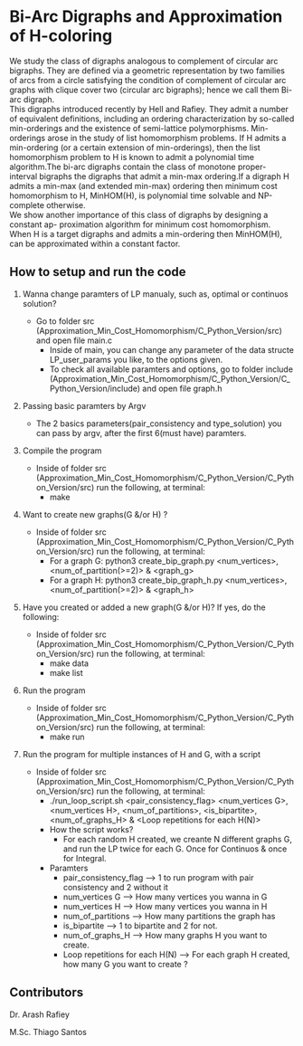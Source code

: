 # Bi-Arc Digraphs and Approximation of H-coloring

We study the class of digraphs analogous to complement of circular arc bigraphs. They are defined via a geometric representation by two families of arcs from a circle satisfying  the  condition  of  complement  of  circular  arc  graphs  with  clique  cover  two (circular arc bigraphs); hence we call them
Bi-arc digraph. </br>
This digraphs introduced recently by Hell and Rafiey.  They admit a number of equivalent definitions, including an ordering characterization by so-called min-orderings and the existence of semi-lattice polymorphisms.  Min-orderings arose in the study of list  homomorphism  problems. If H admits  a  min-ordering  (or  a  certain  extension
of  min-orderings),  then  the  list  homomorphism  problem  to H is  known  to  admit  a polynomial time algorithm.The bi-arc digraphs contain the class of monotone proper- interval bigraphs the digraphs that admit a min-max ordering.If a digraph H admits a min-max (and extended min-max) ordering then minimum cost homomorphism to H, MinHOM(H), is polynomial time solvable and NP-complete otherwise.</br>
We show another importance of this class of digraphs by designing a constant ap- proximation algorithm for minimum cost homomorphism.  When H is a target digraphs and admits a min-ordering then MinHOM(H), can be approximated within a constant factor.

## How to setup and run the code

1) Wanna change paramters of LP manualy, such as, optimal or continuos solution?
	* Go to folder src (Approximation_Min_Cost_Homomorphism/C_Python_Version/src) and open file main.c
		* Inside of main, you can change any parameter of the data structe LP_user_params you like, to the options given.
		* To check all available paramters and options, go to folder include (Approximation_Min_Cost_Homomorphism/C_Python_Version/C_Python_Version/include) and open file graph.h
2) Passing basic paramters by Argv
	* The 2 basics parameters(pair_consistency and type_solution) you can pass by argv, after the first 6(must have) paramters.

3) Compile the program
	* Inside of folder src (Approximation_Min_Cost_Homomorphism/C_Python_Version/C_Python_Version/src) run the following, at terminal:
		* make
4) Want to create new graphs(G &/or H) ? 
	* Inside of folder src (Approximation_Min_Cost_Homomorphism/C_Python_Version/C_Python_Version/src) run the following, at terminal:
		* For a graph G: python3 create_bip_graph.py <num_vertices>, <num_of_partition(>=2)> & <graph_g>
		* For a graph H: python3 create_bip_graph_h.py <num_vertices>, <num_of_partition(>=2)> & <graph_h>

5) Have you created or added a new graph(G &/or H)? If yes, do the following:
	* Inside of folder src (Approximation_Min_Cost_Homomorphism/C_Python_Version/C_Python_Version/src) run the following, at terminal:
		* make data
		* make list

6) Run the program
	* Inside of folder src (Approximation_Min_Cost_Homomorphism/C_Python_Version/C_Python_Version/src) run the following, at terminal:
		* make run 
7) Run the program for multiple instances of H and G, with a script
	* Inside of folder src (Approximation_Min_Cost_Homomorphism/C_Python_Version/C_Python_Version/src) run the following, at terminal:
		* ./run_loop_script.sh <pair_consistency_flag> <num_vertices G>, <num_vertices H>, <num_of_partitions>, <is_bipartite>, <num_of_graphs_H> & <Loop repetitions for each H(N)>
		* How the script works?
			* For each random H created, we creante N different graphs G, and run the LP twice for each G. Once for Continuos & once for Integral.
		* Paramters 
			* pair_consistency_flag --> 1 to run program with pair consistency and 2 without it
			* num_vertices G --> How many vertices you wanna in G
			* num_vertices H --> How many vertices you wanna in H
			* num_of_partitions --> How many partitions the graph has
			* is_bipartite --> 1 to bipartite and 2 for not.
			* num_of_graphs_H --> How many graphs H you want to create. 
			* Loop repetitions for each H(N) --> For each graph H created, how many G you want to create ?



## Contributors

Dr. Arash Rafiey

M.Sc. Thiago Santos

